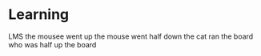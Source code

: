 # Learning
LMS
the mousee went up
the mouse went half down
the cat ran the board
who was half up the board
